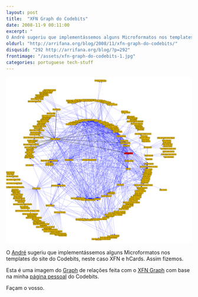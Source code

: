 ```yaml
---
layout: post
title:  "XFN Graph do Codebits"
date: 2008-11-9 00:11:00
excerpt: "
O André sugeriu que implementássemos alguns Microformatos nos templates do site do Codebits, neste caso XFN e hCards. Assim fizemos."
oldurl: "http://arrifana.org/blog/2008/11/xfn-graph-do-codebits/"
disqusid: "292 http://arrifana.org/blog/?p=292"
frontimage: "/assets/xfn-graph-do-codebits-1.jpg"
categories: portuguese tech-stuff
---
```


[![](/assets/xfn-graph-do-codebits-1.jpg "photo 1")][1]

O [André][2] sugeriu que implementássemos alguns Microformatos nos templates do site do Codebits, neste caso XFN e hCards. Assim fizemos.

Esta é uma imagem do [Graph][3] de relações feita com o [XFN Graph][4] com base na minha [página pessoal][5] do Codebits.

Façam o vosso.

[1]: /assets/xfn-graph-do-codebits-1.jpg
[2]: http://codebits.sapo.pt/intra/s/speaker/29
[3]: http://en.wikipedia.org/wiki/Graph_theory
[4]: http://xfngraph.sourceforge.net/
[5]: http://codebits.sapo.pt/intra/s/user/46
